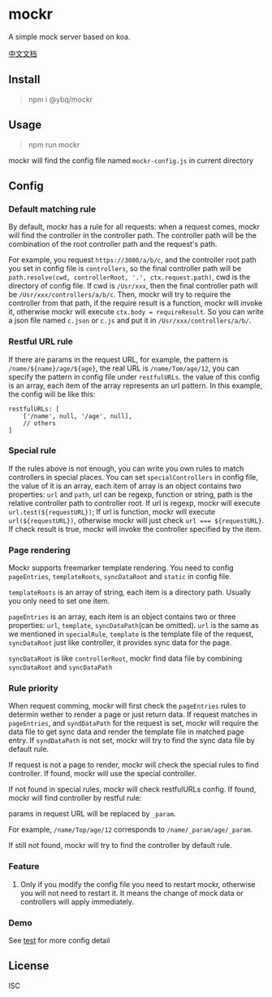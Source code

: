 # mockr
A simple mock server based on koa.

[中文文档](https://github.com/yubaoquan/mockr/blob/master/README.cn.md)

## Install

> npm i @ybq/mockr

## Usage

> npm run mockr

mockr will find the config file named `mockr-config.js` in current directory

## Config

### Default matching rule
By default, mockr has a rule for all requests: when a request comes, mockr will find the controller in the controller path. The controller path will be the combination of the root controller path and the request's path.

For example, you request `https://3000/a/b/c`, and the controller root path you set in config file is `controllers`, so the final controller path will be `path.resolve(cwd, controllerRoot, '.', ctx.request.path)`, cwd is the directory of config file. If cwd is `/Usr/xxx`, then the final controller path will be `/Usr/xxx/controllers/a/b/c`. Then, mockr will try to require the controller from that path, if the require result is a function, mockr will invoke it, otherwise mockr will execute `ctx.body = requireResult`. So you can write a json file named `c.json` or `c.js` and put it in `/Usr/xxx/controllers/a/b/`.

### Restful URL rule
If there are params in the request URL, for example, the pattern is `/name/${name}/age/${age}`, the real URL is `/name/Tom/age/12`, you can specify the pattern in config file under `restfulURLs`. the value of this config is an array, each item of the array represents an url pattern. In this example, the config will be like this:
```
restfulURLs: [
    ['/name', null, '/age', null],
    // others
]
```

### Special rule
If the rules above is not enough, you can write you own rules to match controllers in special places. You can set `specialControllers` in config file, the value of it is an array, each item of array is an object contains two properties: `url` and `path`, url can be regexp, function or string, path is the relative controller path to controller root. If url is regexp, mockr will execute `url.test(${requestURL})`; If url is function, mockr will execute `url(${requestURL})`, otherwise mockr will just check `url === ${requestURL}`. If check result is true, mockr will invoke the controller specified by the item.



### Page rendering
Mockr supports freemarker template rendering. You need to config `pageEntries`, `templateRoots`, `syncDataRoot` and `static` in config file.

`templateRoots` is an array of string, each item is a directory path. Usually you only need to set one item.

`pageEntries` is an array, each item is an object contains two or three properties: `url`, `template`, `syncDataPath`(can be omitted). `url` is the same as we mentioned in `specialRule`, `template` is the template file of the request, `syncDataRoot` just like controller, it provides sync data for the page.

`syncDataRoot` is like `controllerRoot`, mockr find data file by combining `syncDataRoot` and `syncDataPath`

### Rule priority
When request comming, mockr will first check the `pageEntries` rules to determin wether to render a page or just return data. If request matches in `pageEntries`, and `syndDataPath` for the request is set, mockr will require the data file to get sync data and render the template file in matched page entry. If `syndDataPath` is not set, mockr will try to find the sync data file by default rule.

If request is not a page to render, mockr will check the special rules to find controller.
If found, mockr will use the special controller.

If not found in special rules, mockr will check restfulURLs config.
If found, mockr will find controller by restful rule:

params in request URL will be replaced by `_param`.

For example, `/name/Top/age/12` corresponds to `/name/_param/age/_param`.

If still not found, mockr will try to find the controller by default rule.


### Feature

1. Only if you modify the config file you need to restart mockr, otherwise you will not need to restart it. It means the change of mock data or controllers will apply immediately.

### Demo
See [test](https://github.com/yubaoquan/mockr/tree/master/test) for more config detail

## License

ISC